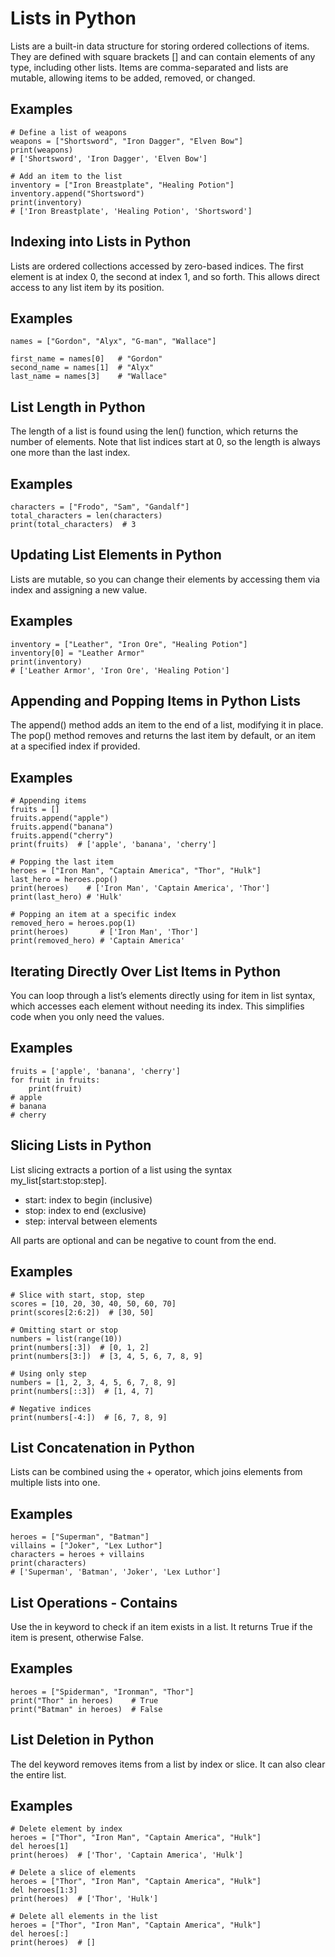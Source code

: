 # Lists in Python

Lists are a built-in data structure for storing ordered collections of items. They are defined with square brackets [] and can contain elements of any type, including other lists. Items are comma-separated and lists are mutable, allowing items to be added, removed, or changed.

## Examples

    # Define a list of weapons
    weapons = ["Shortsword", "Iron Dagger", "Elven Bow"]
    print(weapons)
    # ['Shortsword', 'Iron Dagger', 'Elven Bow']

    # Add an item to the list
    inventory = ["Iron Breastplate", "Healing Potion"]
    inventory.append("Shortsword")
    print(inventory)
    # ['Iron Breastplate', 'Healing Potion', 'Shortsword']

## Indexing into Lists in Python

Lists are ordered collections accessed by zero-based indices. The first element is at index 0, the second at index 1, and so forth. This allows direct access to any list item by its position.

## Examples

    names = ["Gordon", "Alyx", "G-man", "Wallace"]

    first_name = names[0]   # "Gordon"
    second_name = names[1]  # "Alyx"
    last_name = names[3]    # "Wallace"

## List Length in Python

The length of a list is found using the len() function, which returns the number of elements. Note that list indices start at 0, so the length is always one more than the last index.

## Examples

    characters = ["Frodo", "Sam", "Gandalf"]
    total_characters = len(characters)
    print(total_characters)  # 3

## Updating List Elements in Python

Lists are mutable, so you can change their elements by accessing them via index and assigning a new value.

## Examples

    inventory = ["Leather", "Iron Ore", "Healing Potion"]
    inventory[0] = "Leather Armor"
    print(inventory)
    # ['Leather Armor', 'Iron Ore', 'Healing Potion']

## Appending and Popping Items in Python Lists

The append() method adds an item to the end of a list, modifying it in place. The pop() method removes and returns the last item by default, or an item at a specified index if provided.

## Examples

    # Appending items
    fruits = []
    fruits.append("apple")
    fruits.append("banana")
    fruits.append("cherry")
    print(fruits)  # ['apple', 'banana', 'cherry']

    # Popping the last item
    heroes = ["Iron Man", "Captain America", "Thor", "Hulk"]
    last_hero = heroes.pop()
    print(heroes)    # ['Iron Man', 'Captain America', 'Thor']
    print(last_hero) # 'Hulk'

    # Popping an item at a specific index
    removed_hero = heroes.pop(1)
    print(heroes)       # ['Iron Man', 'Thor']
    print(removed_hero) # 'Captain America'

## Iterating Directly Over List Items in Python

You can loop through a list’s elements directly using for item in list syntax, which accesses each element without needing its index. This simplifies code when you only need the values.

## Examples

    fruits = ['apple', 'banana', 'cherry']
    for fruit in fruits:
        print(fruit)
    # apple
    # banana
    # cherry

## Slicing Lists in Python

List slicing extracts a portion of a list using the syntax my_list[start:stop:step].

- start: index to begin (inclusive)
- stop: index to end (exclusive)
- step: interval between elements

All parts are optional and can be negative to count from the end.

## Examples

    # Slice with start, stop, step
    scores = [10, 20, 30, 40, 50, 60, 70]
    print(scores[2:6:2])  # [30, 50]

    # Omitting start or stop
    numbers = list(range(10))
    print(numbers[:3])  # [0, 1, 2]
    print(numbers[3:])  # [3, 4, 5, 6, 7, 8, 9]

    # Using only step
    numbers = [1, 2, 3, 4, 5, 6, 7, 8, 9]
    print(numbers[::3])  # [1, 4, 7]

    # Negative indices
    print(numbers[-4:])  # [6, 7, 8, 9]

## List Concatenation in Python

Lists can be combined using the + operator, which joins elements from multiple lists into one.

## Examples

    heroes = ["Superman", "Batman"]
    villains = ["Joker", "Lex Luthor"]
    characters = heroes + villains
    print(characters)
    # ['Superman', 'Batman', 'Joker', 'Lex Luthor']

## List Operations - Contains

Use the in keyword to check if an item exists in a list. It returns True if the item is present, otherwise False.

## Examples

    heroes = ["Spiderman", "Ironman", "Thor"]
    print("Thor" in heroes)    # True
    print("Batman" in heroes)  # False

## List Deletion in Python

The del keyword removes items from a list by index or slice. It can also clear the entire list.

## Examples

    # Delete element by index
    heroes = ["Thor", "Iron Man", "Captain America", "Hulk"]
    del heroes[1]
    print(heroes)  # ['Thor', 'Captain America', 'Hulk']

    # Delete a slice of elements
    heroes = ["Thor", "Iron Man", "Captain America", "Hulk"]
    del heroes[1:3]
    print(heroes)  # ['Thor', 'Hulk']

    # Delete all elements in the list
    heroes = ["Thor", "Iron Man", "Captain America", "Hulk"]
    del heroes[:]
    print(heroes)  # []

